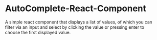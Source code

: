 # AutoComplete-React-Component
A simple react component that displays a list of values, of which you can filter via an input and select by clicking the value or pressing enter to choose the first displayed value.
